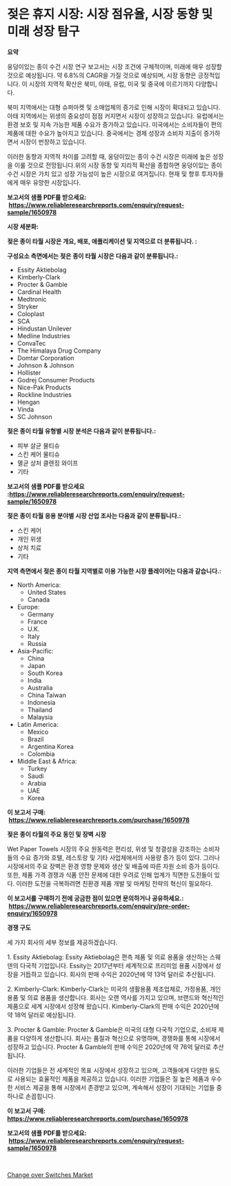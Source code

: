 <p><h1>젖은 휴지 시장: 시장 점유율, 시장 동향 및 미래 성장 탐구</h1></p><p><strong>요약</strong></p>
<p><p>웅덩이있는 종이 수건 시장 연구 보고서는 시장 조건에 구체적이며, 미래에 매우 성장할 것으로 예상됩니다. 약 6.8%의 CAGR을 가질 것으로 예상되며, 시장 동향은 긍정적입니다. 이 시장의 지역적 확산은 북미, 아태, 유럽, 미국 및 중국에 이르기까지 다양합니다.</p><p>북미 지역에서는 대형 슈퍼마켓 및 소매업체의 증가로 인해 시장이 확대되고 있습니다. 아태 지역에서는 위생의 중요성이 점점 커지면서 시장이 성장하고 있습니다. 유럽에서는 환경 보호 및 지속 가능한 제품 수요가 증가하고 있습니다. 미국에서는 소비자들이 편의 제품에 대한 수요가 높아지고 있습니다. 중국에서는 경제 성장과 소비자 지출이 증가하면서 시장이 번창하고 있습니다.</p><p>이러한 동향과 지역적 차이를 고려할 때, 웅덩이있는 종이 수건 시장은 미래에 높은 성장을 이룰 것으로 전망됩니다.위의 시장 동향 및 지리적 확산을 종합하면 웅덩이있는 종이 수건 시장은 가치 있고 성장 가능성이 높은 시장으로 여겨집니다. 현재 및 향후 투자자들에게 매우 유망한 시장입니다.</p></p>
<p><strong>보고서의 샘플 PDF를 받으세요: &nbsp;<a href="https://www.reliableresearchreports.com/enquiry/request-sample/1650978">https://www.reliableresearchreports.com/enquiry/request-sample/1650978</a></strong></p>
<p><strong>시장 세분화:</strong></p>
<p><strong> 젖은 종이 타월 시장은 개요, 배포, 애플리케이션 및 지역으로 더 분류됩니다. :</strong></p>
<p><strong>구성요소 측면에서는 젖은 종이 타월 시장은 다음과 같이 분류됩니다.:</strong></p>
<p><ul><li>Essity Aktiebolag</li><li>Kimberly-Clark</li><li>Procter & Gamble</li><li>Cardinal Health</li><li>Medtronic</li><li>Stryker</li><li>Coloplast</li><li>SCA</li><li>Hindustan Unilever</li><li>Medline Industries</li><li>ConvaTec</li><li>The Himalaya Drug Company</li><li>Domtar Corporation</li><li>Johnson & Johnson</li><li>Hollister</li><li>Godrej Consumer Products</li><li>Nice-Pak Products</li><li>Rockline Industries</li><li>Hengan</li><li>Vinda</li><li>SC Johnson</li></ul></p>
<p><strong> 젖은 종이 타월 유형별 시장 분석은 다음과 같이 분류됩니다.:</strong></p>
<p><ul><li>피부 살균 물티슈</li><li>스킨 케어 물티슈</li><li>멸균 상처 클렌징 와이프</li><li>기타</li></ul></p>
<p><strong>보고서의 샘플 PDF를 받으세요 :<a href="https://www.reliableresearchreports.com/enquiry/request-sample/1650978">https://www.reliableresearchreports.com/enquiry/request-sample/1650978</a></strong></p>
<p><strong> 젖은 종이 타월 응용 분야별 시장 산업 조사는 다음과 같이 분류됩니다.:</strong></p>
<p><ul><li>스킨 케어</li><li>개인 위생</li><li>상처 치료</li><li>기타</li></ul></p>
<p><strong>지역 측면에서 젖은 종이 타월 지역별로 이용 가능한 시장 플레이어는 다음과 같습니다.:</strong></p>
<p><ul>
    <li>
        North America:
        <ul>
            <li>United States</li>
            <li>Canada</li>
        </ul>
    </li>
    <li>
        Europe:
        <ul>
            <li>Germany</li>
            <li>France</li>
            <li>U.K.</li>
            <li>Italy</li>
            <li>Russia</li>
        </ul>
    </li>
    <li>
        Asia-Pacific:
        <ul>
            <li>China</li>
            <li>Japan</li>
            <li>South Korea</li>
            <li>India</li>
            <li>Australia</li>
            <li>China Taiwan</li>
            <li>Indonesia</li>
            <li>Thailand</li>
            <li>Malaysia</li>
        </ul>
    </li>
    <li>
        Latin America:
        <ul>
            <li>Mexico</li>
            <li>Brazil</li>
            <li>Argentina Korea</li>
            <li>Colombia</li>
        </ul>
    </li>
    <li>
        Middle East & Africa:
        <ul>
            <li>Turkey</li>
            <li>Saudi</li>
            <li>Arabia</li>
            <li>UAE</li>
            <li>Korea</li>
        </ul>
    </li>
    </ul></p>
<p><strong>이 보고서 구매: &nbsp;<a href="https://www.reliableresearchreports.com/purchase/1650978">https://www.reliableresearchreports.com/purchase/1650978</a></strong></p>
<p><strong>젖은 종이 타월의 주요 동인 및 장벽 시장</strong></p>
<p><p>Wet Paper Towels 시장의 주요 원동력은 편리성, 위생 및 청결성을 강조하는 소비자들의 수요 증가와 호텔, 레스토랑 및 기타 사업체에서의 사용량 증가 등이 있다. 그러나 시장에서의 주요 장벽은 환경 영향 문제와 생산 및 배출에 따른 자원 소비 증가 등이다. 또한, 제품 가격 경쟁과 식품 안전 문제에 대한 우려로 인해 업계가 직면한 도전들이 있다. 이러한 도전을 극복하려면 친환경 제품 개발 및 마케팅 전략의 혁신이 필요하다.</p></p>
<p><strong>이 보고서를 구매하기 전에 궁금한 점이 있으면 문의하거나 공유하세요.: &nbsp;<a href="https://www.reliableresearchreports.com/enquiry/pre-order-enquiry/1650978">https://www.reliableresearchreports.com/enquiry/pre-order-enquiry/1650978</a></strong></p>
<p><strong>경쟁 구도</strong></p>
<p><p>세 가지 회사의 세부 정보를 제공하겠습니다.</p><p>1. Essity Aktiebolag: Essity Aktiebolag은 편측 제품 및 의료 용품을 생산하는 스웨덴의 다국적 기업입니다. Essity는 2017년부터 세계적으로 프리미엄 용품 시장에서 성장을 거듭하고 있습니다. 회사의 판매 수익은 2020년에 약 13억 달러로 추산됩니다.</p><p>2. Kimberly-Clark: Kimberly-Clark는 미국의 생활용품 제조업체로, 가정용품, 개인용품 및 의료 용품을 생산합니다. 회사는 오랜 역사를 가지고 있으며, 브랜드와 혁신적인 제품으로 세계 시장에서 성장해 왔습니다. Kimberly-Clark의 판매 수익은 2020년에 약 18억 달러로 예상됩니다.</p><p>3. Procter & Gamble: Procter & Gamble은 미국의 대형 다국적 기업으로, 소비재 제품을 다양하게 생산합니다. 회사는 품질과 혁신으로 유명하며, 경쟁화를 통해 시장에서 성장하고 있습니다. Procter & Gamble의 판매 수익은 2020년에 약 76억 달러로 추산됩니다.</p><p>이러한 기업들은 전 세계적인 목표 시장에서 성장하고 있으며, 고객들에게 다양한 용도로 사용되는 효율적인 제품을 제공하고 있습니다. 이러한 기업들은 질 높은 제품과 우수한 서비스 제공을 통해 시장에서 존경받고 있으며, 계속해서 성장이 기대되는 기업들 중 하나로 손꼽힙니다.</p></p>
<p><strong>이 보고서 구매: &nbsp; <a href="https://www.reliableresearchreports.com/purchase/1650978">https://www.reliableresearchreports.com/purchase/1650978</a></strong></p>
<p><strong>보고서의 샘플 PDF를 받으세요: &nbsp;<a href="https://www.reliableresearchreports.com/enquiry/request-sample/1650978">https://www.reliableresearchreports.com/enquiry/request-sample/1650978</a></strong><strong></strong></p>
<p>&nbsp;</p>
<p><p><a href="https://github.com/RichRobinson5/Market-Research-Report-List-4/blob/main/change-over-switches-market.md">Change over Switches Market</a></p></p>